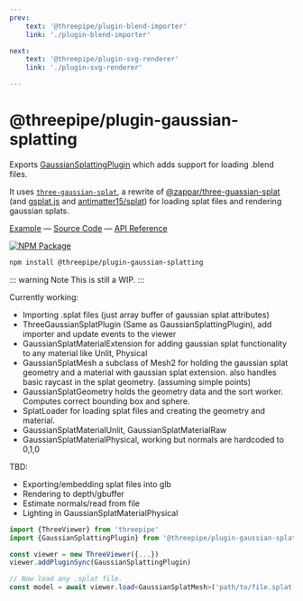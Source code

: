 ```yaml
---
prev: 
    text: '@threepipe/plugin-blend-importer'
    link: './plugin-blend-importer'

next: 
    text: '@threepipe/plugin-svg-renderer'
    link: './plugin-svg-renderer'

---
```


# @threepipe/plugin-gaussian-splatting

Exports [GaussianSplattingPlugin](https://threepipe.org/plugins/gaussian-splatting/docs/classes/GaussianSplattingPlugin.html) which adds support for loading .blend files.

It uses [`three-gaussian-splat`](https://github.com/repalash/threepipe/blob/master/plugins/gaussian-splatting/src/three-gaussian-splat), a rewrite of [@zappar/three-guassian-splat](https://github.com/zappar-xr/three-gaussian-splat) (and [gsplat.js](https://github.com/huggingface/gsplat.js) and [antimatter15/splat](https://github.com/antimatter15/splat)) for loading splat files and rendering gaussian splats.

[Example](https://threepipe.org/examples/#splat-load/) &mdash;
[Source Code](https://github.com/repalash/threepipe/blob/master/plugins/gaussian-splatting/src/index.ts) &mdash;
[API Reference](https://threepipe.org/plugins/gaussian-splatting/docs)

[![NPM Package](https://img.shields.io/npm/v/@threepipe/plugin-gaussian-splatting.svg)](https://www.npmjs.com/package/@threepipe/plugin-gaussian-splatting)

```bash
npm install @threepipe/plugin-gaussian-splatting
```

::: warning Note
This is still a WIP.
:::

Currently working:
* Importing .splat files (just array buffer of gaussian splat attributes)
* ThreeGaussianSplatPlugin (Same as GaussianSplattingPlugin), add importer and update events to the viewer
* GaussianSplatMaterialExtension for adding gaussian splat functionality to any material like Unlit, Physical
* GaussianSplatMesh a subclass of Mesh2 for holding the gaussian splat geometry and a material with gaussian splat extension. also handles basic raycast in the splat geometry. (assuming simple points)
* GaussianSplatGeometry holds the geometry data and the sort worker. Computes correct bounding box and sphere.
* SplatLoader for loading splat files and creating the geometry and material.
* GaussianSplatMaterialUnlit, GaussianSplatMaterialRaw
* GaussianSplatMaterialPhysical, working but normals are hardcoded to 0,1,0

TBD:
* Exporting/embedding splat files into glb
* Rendering to depth/gbuffer
* Estimate normals/read from file
* Lighting in GaussianSplatMaterialPhysical

```typescript
import {ThreeViewer} from 'threepipe'
import {GaussianSplattingPlugin} from '@threepipe/plugin-gaussian-splatting'

const viewer = new ThreeViewer({...})
viewer.addPluginSync(GaussianSplattingPlugin)

// Now load any .splat file.
const model = await viewer.load<GaussianSplatMesh>('path/to/file.splat')

```
